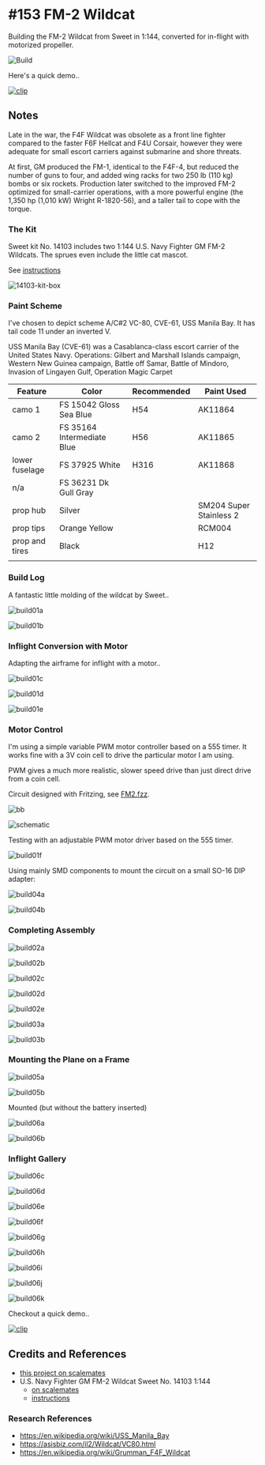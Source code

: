 # #153 FM-2 Wildcat

Building the FM-2 Wildcat from Sweet in 1:144, converted for in-flight with motorized propeller.

![Build](./assets/FM2_build.jpg?raw=true)

Here's a quick demo..

[![clip](https://img.youtube.com/vi/fMEuvSyTRGo/0.jpg)](https://www.youtube.com/watch?v=fMEuvSyTRGo)

## Notes

Late in the war, the F4F Wildcat was obsolete as a front line fighter compared to the faster F6F Hellcat and F4U Corsair,
however they were adequate for small escort carriers against submarine and shore threats.

At first, GM produced the FM-1, identical to the F4F-4, but reduced the number of guns to four, and added wing racks for two 250 lb (110 kg) bombs or six rockets. Production later switched to the improved FM-2 optimized for small-carrier operations, with a more powerful engine (the 1,350 hp (1,010 kW) Wright R-1820-56), and a taller tail to cope with the torque.

### The Kit

Sweet kit No. 14103 includes two 1:144 U.S. Navy Fighter GM FM-2 Wildcats.
The sprues even include the little cat mascot.

See [instructions](./assets/14103-instructions.pdf)

![14103-kit-box](./assets/14103-kit-box.jpg?raw=true)

### Paint Scheme

I've chosen to depict scheme A/C#2 VC-80, CVE-61, USS Manila Bay.
It has tail code 11 under an inverted V.

USS Manila Bay (CVE-61) was a Casablanca-class escort carrier of the United States Navy.
Operations: Gilbert and Marshall Islands campaign, Western New Guinea campaign, Battle off Samar, Battle of Mindoro, Invasion of Lingayen Gulf, Operation Magic Carpet

| Feature               | Color                      | Recommended | Paint Used |
|-----------------------|----------------------------|-------------|------------|
| camo 1                | FS 15042 Gloss Sea Blue    | H54         | AK11864    |
| camo 2                | FS 35164 Intermediate Blue | H56         | AK11865    |
| lower fuselage        | FS 37925 White             | H316        | AK11868    |
| n/a                   | FS 36231 Dk Gull Gray      |             |            |
| prop hub              | Silver                     |             | SM204 Super Stainless 2 |
| prop tips             | Orange Yellow              |             | RCM004     |
| prop and tires        | Black                      |             | H12        |
|                       |                            |             |            |

### Build Log

A fantastic little molding of the wildcat by Sweet..

![build01a](./assets/build01a.jpg?raw=true)

![build01b](./assets/build01b.jpg?raw=true)

### Inflight Conversion with Motor

Adapting the airframe for inflight with a motor..

![build01c](./assets/build01c.jpg?raw=true)

![build01d](./assets/build01d.jpg?raw=true)

![build01e](./assets/build01e.jpg?raw=true)

### Motor Control

I'm using a simple variable PWM motor controller based on a 555 timer.
It works fine with a 3V coin cell to drive the particular motor I am using.

PWM gives a much more realistic, slower speed drive than just direct drive from a coin cell.

Circuit designed with Fritzing, see [FM2.fzz](./FM2.fzz).

![bb](assets/FM2_bb.jpg)

![schematic](assets/FM2_schematic.jpg)

Testing with an adjustable PWM motor driver based on the 555 timer.

![build01f](./assets/build01f.jpg?raw=true)

Using mainly SMD components to mount the circuit on a small SO-16 DIP adapter:

![build04a](./assets/build04a.jpg?raw=true)

![build04b](./assets/build04b.jpg?raw=true)

### Completing Assembly

![build02a](./assets/build02a.jpg?raw=true)

![build02b](./assets/build02b.jpg?raw=true)

![build02c](./assets/build02c.jpg?raw=true)

![build02d](./assets/build02d.jpg?raw=true)

![build02e](./assets/build02e.jpg?raw=true)

![build03a](./assets/build03a.jpg?raw=true)

![build03b](./assets/build03b.jpg?raw=true)

### Mounting the Plane on a Frame

![build05a](./assets/build05a.jpg?raw=true)

![build05b](./assets/build05b.jpg?raw=true)

Mounted (but without the battery inserted)

![build06a](./assets/build06a.jpg?raw=true)

![build06b](./assets/build06b.jpg?raw=true)

### Inflight Gallery

![build06c](./assets/build06c.jpg?raw=true)

![build06d](./assets/build06d.jpg?raw=true)

![build06e](./assets/build06e.jpg?raw=true)

![build06f](./assets/build06f.jpg?raw=true)

![build06g](./assets/build06g.jpg?raw=true)

![build06h](./assets/build06h.jpg?raw=true)

![build06i](./assets/build06i.jpg?raw=true)

![build06j](./assets/build06j.jpg?raw=true)

![build06k](./assets/build06k.jpg?raw=true)

Checkout a quick demo..

[![clip](https://img.youtube.com/vi/fMEuvSyTRGo/0.jpg)](https://www.youtube.com/watch?v=fMEuvSyTRGo)

## Credits and References

* [this project on scalemates](https://www.scalemates.com/profiles/mate.php?id=74137&p=projects&project=191835)
* U.S. Navy Fighter GM FM-2 Wildcat Sweet No. 14103 1:144
    * [on scalemates](https://www.scalemates.com/kits/sweet-14103-gm-fm-2-wildcat--161462)
    * [instructions](./assets/14103-instructions.pdf)

### Research References

* <https://en.wikipedia.org/wiki/USS_Manila_Bay>
* <https://asisbiz.com/il2/Wildcat/VC80.html>
* <https://en.wikipedia.org/wiki/Grumman_F4F_Wildcat>
